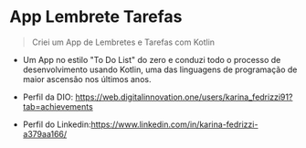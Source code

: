 # App Lembrete Tarefas

> Criei um App de Lembretes e Tarefas com Kotlin

- Um App no estilo "To Do List" do zero e conduzi todo o processo de desenvolvimento usando Kotlin, 
  uma das linguagens de programação de maior ascensão nos últimos anos.

 - Perfil da DIO: https://web.digitalinnovation.one/users/karina_fedrizzi91?tab=achievements
 - Perfil do Linkedin:https://www.linkedin.com/in/karina-fedrizzi-a379aa166/

